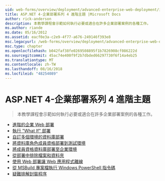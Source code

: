 ```yaml
---
uid: web-forms/overview/deployment/advanced-enterprise-web-deployment/index
title: ASP.NET 4-企業部署系列 4 進階主題 |Microsoft Docs
author: rick-anderson
description: 本教學課程會示範如何執行必要或適合在許多企業部署案例的各種工作。
ms.author: riande
ms.date: 05/16/2012
ms.assetid: eacf0e3a-c2e9-4f77-a676-249146f393e8
msc.legacyurl: /web-forms/overview/deployment/advanced-enterprise-web-deployment
msc.type: chapter
ms.openlocfilehash: b042faf38fe0269508895f1b7826908cf086222d
ms.sourcegitcommit: 45ac74e400f9f2b7dbded66297730f6f14a4eb25
ms.translationtype: MT
ms.contentlocale: zh-TW
ms.lasthandoff: 08/16/2018
ms.locfileid: "48254089"
---
```

<a name="aspnet-4---enterprise-deployment-series-4-advanced-topics"></a>ASP.NET 4-企業部署系列 4 進階主題
====================
> 本教學課程會示範如何執行必要或適合在許多企業部署案例的各種工作。


- [進階的企業 Web 部署](advanced-enterprise-web-deployment.md)
- [執行 "What If" 部署](performing-a-what-if-deployment.md)
- [自訂多個環境的資料庫部署](customizing-database-deployments-for-multiple-environments.md)
- [將資料庫角色成員資格部署到測試環境](deploying-database-role-memberships-to-test-environments.md)
- [將成員資格資料庫部署至企業環境](deploying-membership-databases-to-enterprise-environments.md)
- [從部署中排除檔案和資料夾](excluding-files-and-folders-from-deployment.md)
- [使用 Web 部署讓 Web 應用程式離線](taking-web-applications-offline-with-web-deploy.md)
- [從 MSBuild 專案檔執行 Windows PowerShell 指令碼](running-windows-powershell-scripts-from-msbuild-project-files.md)
- [疑難排解封裝程序](troubleshooting-the-packaging-process.md)
